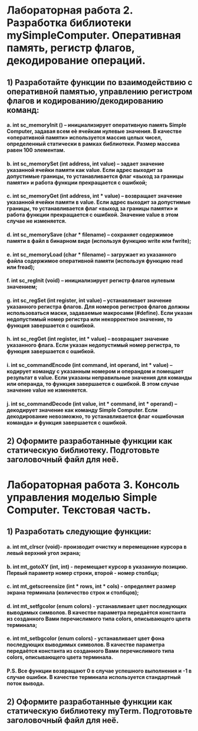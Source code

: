 # Лабораторная работа 2. Разработка библиотеки mySimpleComputer. Оперативная память, регистр флагов, декодирование операций.
## 1) Разработайте функции по взаимодействию с оперативной памятью, управлению регистром флагов и кодированию/декодированию команд:
#### a. int sc_memoryInit () – инициализирует оперативную память Simple Computer, задавая всем еѐ ячейкам нулевые значения. В качестве «оперативной памяти» используется массив целых чисел, определенный статически в рамках библиотеки. Размер массива равен 100 элементам.
#### b. int sc_memorySet (int address, int value) – задает значение указанной ячейки памяти как value. Если адрес выходит за допустимые границы, то устанавливается флаг «выход за границы памяти» и работа функции прекращается с ошибкой;
#### c. int sc_memoryGet (int address, int * value) – возвращает значение указанной ячейки памяти в value. Если адрес выходит за допустимые границы, то устанавливается флаг «выход за границы памяти» и работа функции прекращается с ошибкой. Значение value в этом случае не изменяется.
#### d. int sc_memorySave (char * filename) – сохраняет содержимое памяти в файл в бинарном виде (используя функцию write или fwrite);
#### e. int sc_memoryLoad (char * filename) – загружает из указанного файла содержимое оперативной памяти (используя функцию read или fread);
#### f. int sc_regInit (void) – инициализирует регистр флагов нулевым значением;
#### g. int sc_regSet (int register, int value) – устанавливает значение указанного регистра флагов. Для номеров регистров флагов должны использоваться маски, задаваемые макросами (#define). Если указан недопустимый номер регистра или некорректное значение, то функция завершается с ошибкой.
#### h. int sc_regGet (int register, int * value) – возвращает значение указанного флага. Если указан недопустимый номер регистра, то функция завершается с ошибкой.
#### i. int sc_commandEncode (int command, int operand, int * value) – кодирует команду с указанным номером и операндом и помещает результат в value. Если указаны неправильные значения для команды или операнда, то функция завершается с ошибкой. В этом случае значение value не изменяется.
#### j. int sc_commandDecode (int value, int * command, int * operand) – декодирует значение как команду Simple Computer. Если декодирование невозможно, то устанавливается флаг «ошибочная команда» и функция завершается с ошибкой.
## 2) Оформите разработанные функции как статическую библиотеку. Подготовьте заголовочный файл для неё.
# Лабораторная работа 3. Консоль управления моделью Simple Computer. Текстовая часть.
## 1) Разработать следующие функции:
#### a. int mt_clrscr (void)- производит очистку и перемещение курсора в левый верхний угол экрана;
#### b. int mt_gotoXY (int, int) - перемещает курсор в указанную позицию. Первый параметр номер строки, второй - номер столбца;
#### c. int mt_getscreensize (int * rows, int * cols) - определяет размер экрана терминала (количество строк и столбцов);
#### d. int mt_setfgcolor (enum colors) - устанавливает цвет последующих выводимых символов. В качестве параметра передаѐтся константа из созданного Вами перечислимого типа colors, описывающего цвета терминала;
#### e. int mt_setbgcolor (enum colors) - устанавливает цвет фона последующих выводимых символов. В качестве параметра передаѐтся константа из созданного Вами перечислимого типа colors, описывающего цвета терминала.
#### P.S. Все функции возвращают 0 в случае успешного выполнения и -1 в случае ошибки. В качестве терминала используется стандартный поток вывода.
## 2) Оформите разработанные функции как статическую библиотеку myTerm. Подготовьте заголовочный файл для неё.
